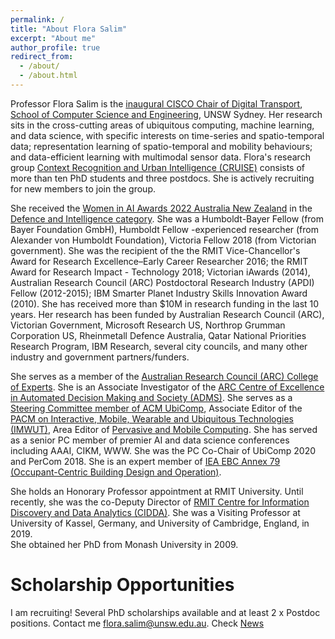 ```yaml
---
permalink: /
title: "About Flora Salim"
excerpt: "About me"
author_profile: true
redirect_from: 
  - /about/
  - /about.html
---
```


Professor Flora Salim is the [inaugural CISCO Chair of Digital Transport](https://www.unsw.edu.au/news/2022/02/unsw-welcomes-professor-flora-salim-an-inaugural-chair-in-digital-transport), [School of Computer Science and Engineering](https://www.unsw.edu.au/engineering/our-schools/computer-science-and-engineering), UNSW Sydney. Her research sits in the cross-cutting areas of ubiquitous computing, machine learning, and data science, with specific interests on time-series and spatio-temporal data; representation learning of spatio-temporal and mobility behaviours; and data-efficient learning with multimodal sensor data. Flora's research group [Context Recognition and Urban Intelligence (CRUISE)](https://cruiseresearchgroup.github.io/) consists of more than ten PhD students and three postdocs. She is actively recruiting for new members to join the group.

She received the [Women in AI Awards 2022 Australia New Zealand](https://www.unsw.edu.au/news/2022/04/unsw-researcher-receives-award-recognising-women-in-artificial-i) in the [Defence and Intelligence category](https://www.womeninai.co/_files/ugd/da1ccd_284518d2150644edadd76aa15c31fb35.pdf). She was a Humboldt-Bayer Fellow (from Bayer Foundation GmbH), Humboldt Fellow -experienced researcher (from Alexander von Humboldt Foundation), Victoria Fellow 2018 (from Victorian government). She was the recipient of the the RMIT Vice-Chancellor's Award for Research Excellence–Early Career Researcher 2016; the RMIT Award for Research Impact - Technology 2018; Victorian iAwards (2014), Australian Research Council (ARC) Postdoctoral Research Industry (APDI) Fellow (2012-2015); IBM Smarter Planet Industry Skills Innovation Award (2010). She has received more than $10M in research funding in the last 10 years. Her research has been funded by Australian Research Council (ARC), Victorian Government, Microsoft Research US, Northrop Grumman Corporation US, Rheinmetall Defence Australia, Qatar National Priorities Research Program, IBM Research, several city councils, and many other industry and government partners/funders. 

She serves as a member of the [Australian Research Council (ARC) College of Experts](https://www.arc.gov.au/about-arc/arc-profile/arc-committees/arc-college-experts). She is an Associate Investigator of the [ARC Centre of Excellence in Automated Decision Making and Society (ADMS)](https://www.admscentre.org.au/). She serves as a [Steering Committee member of ACM UbiComp](https://www.ubicomp.org/sc/), Associate Editor of the [PACM on Interactive, Mobile, Wearable and Ubiquitous Technologies (IMWUT)](https://dl.acm.org/journal/imwut), Area Editor of [Pervasive and Mobile Computing](https://www.journals.elsevier.com/pervasive-and-mobile-computing). She has served as a senior PC member of premier AI and data science conferences including AAAI, CIKM, WWW. She was the PC Co-Chair of UbiComp 2020 and PerCom 2018. She is an expert member of [IEA EBC Annex 79 (Occupant-Centric Building Design and Operation)](https://annex79.iea-ebc.org/).

She holds an Honorary Professor appointment at RMIT University. Until recently, she was the co-Deputy Director of [RMIT Centre for Information Discovery and Data Analytics (CIDDA)](https://www.rmit.edu.au/research/centres-collaborations/centre-for-information-discovery-and-data-analytics). She was a Visiting Professor at University of Kassel, Germany, and University of Cambridge, England, in 2019.  
She obtained her PhD from Monash University in 2009. 


Scholarship Opportunities
======
I am recruiting! Several PhD scholarships available and at least 2 x Postdoc positions. Contact me flora.salim@unsw.edu.au. 
Check [News](/news)
